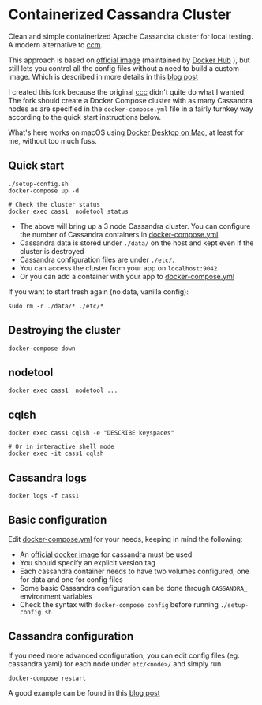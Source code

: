 # Containerized Cassandra Cluster

Clean and simple containerized Apache Cassandra cluster for local
testing. A modern alternative to
[ccm](https://github.com/digitalis-io/dcc).


This approach is based on [official
image](https://hub.docker.com/_/cassandra/) (maintained by [Docker
Hub](https://docs.docker.com/docker-hub/official_images/) ), but still
lets you control all the config files without a need to build a custom
image. Which is described in more details in this [blog
post](https://digitalis.io/blog/containerized-cassandra-cluster-for-local-testing/)

I created this fork because the original
[ccc](https://github.com/digitalis-io/ccc) didn't quite do what I
wanted.  The fork should create a Docker Compose cluster with as many
Cassandra nodes as are specified in the `docker-compose.yml` file in a
fairly turnkey way according to the quick start instructions below.

What's here works on macOS using [Docker Desktop on
Mac](https://docs.docker.com/desktop/install/mac-install/),
at least for me, without too much fuss.

## Quick start
```
./setup-config.sh
docker-compose up -d

# Check the cluster status
docker exec cass1  nodetool status
```
   - The above will bring up a 3 node Cassandra cluster. You can
     configure the number of Cassandra containers in
     [docker-compose.yml](docker-compose.yml)
   - Cassandra data is stored under `./data/` on the host and kept even if the cluster is destroyed
   - Cassandra configuration files are under `./etc/`.
   - You can access the cluster from your app on `localhost:9042`
   - Or you can add a container with your app to [docker-compose.yml](docker-compose.yml)

If you want to start fresh again (no data, vanilla config):
```
sudo rm -r ./data/* ./etc/*
```

## Destroying the cluster
```
docker-compose down
```

## nodetool
```
docker exec cass1  nodetool ...
```

## cqlsh
```
docker exec cass1 cqlsh -e "DESCRIBE keyspaces"

# Or in interactive shell mode
docker exec -it cass1 cqlsh
```

## Cassandra logs
```
docker logs -f cass1
```

## Basic configuration
Edit [docker-compose.yml](docker-compose.yml) for your needs, keeping in mind the following:

   - An [official docker image](https://hub.docker.com/_/cassandra/) for cassandra must be used
   - You should specify an explicit version tag
   - Each cassandra container needs to have two volumes configured, one for data and one for config files
   - Some basic Cassandra configuration can be done through `CASSANDRA_` environment  variables
   - Check the syntax with `docker-compose config` before running `./setup-config.sh`

## Cassandra configuration

If you need more advanced configuration, you can edit config files
(eg. cassandra.yaml) for each node under `etc/<node>/` and simply run


```
docker-compose restart
```

A good example can be found in this [blog
post](https://digitalis.io/blog/containerized-cassandra-cluster-for-local-testing/)

